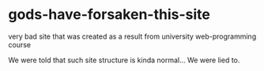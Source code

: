 # gods-have-forsaken-this-site
very bad site that was created as a result from university web-programming course

We were told that such site structure is kinda normal... We were lied to.
